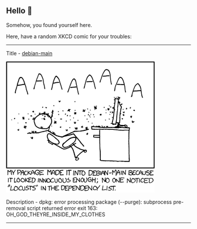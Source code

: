 ## Hello 👀

Somehow, you found yourself here.

Here, have a random XKCD comic for your troubles:

-----------------------------------

Title - [debian-main](https://xkcd.com/797)

![debian-main](./random_comic.png)

Description - dpkg: error processing package (--purge): subprocess pre-removal script returned error exit 163: OH_GOD_THEYRE_INSIDE_MY_CLOTHES

-----------------------------------